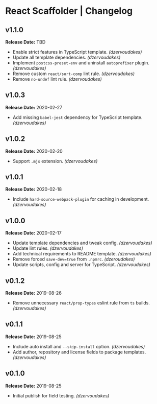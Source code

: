 # React Scaffolder | Changelog

## v1.1.0

**Release Date:** TBD

* Enable strict features in TypeScript template. _(dzervoudakes)_
* Update all template dependencies. _(dzervoudakes)_
* Implement `postcss-preset-env` and uninstall `autoprefixer` plugin. _(dzervoudakes)_
* Remove custom `react/sort-comp` lint rule. _(dzervoudakes)_
* Remove `no-undef` lint rule. _(dzervoudakes)_

## v1.0.3

**Release Date:** 2020-02-27

* Add missing `babel-jest` dependency for TypeScript template. _(dzervoudakes)_

## v1.0.2

**Release Date:** 2020-02-20

* Support `.mjs` extension. _(dzervoudakes)_

## v1.0.1

**Release Date:** 2020-02-18

* Include `hard-source-webpack-plugin` for caching in development. _(dzervoudakes)_

## v1.0.0

**Release Date:** 2020-02-17

* Update template dependencies and tweak config. _(dzervoudakes)_
* Update lint rules. _(dzervoudakes)_
* Add technical requirements to README template. _(dzervoudakes)_
* Remove forced `save-dev=true` from `.npmrc`. _(dzeroudakes)_
* Update scripts, config and server for TypeScript. _(dzervoudakes)_

## v0.1.2

**Release Date:** 2019-08-26

* Remove unnecessary `react/prop-types` eslint rule from `ts` builds. _(dzervoudakes)_

## v0.1.1

**Release Date:** 2019-08-25

* Include auto install and `--skip-install` option. _(dzervoudakes)_
* Add author, repository and license fields to package templates. _(dzervoudakes)_

## v0.1.0

**Release Date:** 2019-08-25

* Initial publish for field testing. _(dzervoudakes)_
